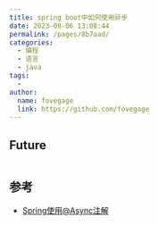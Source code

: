 ```yaml
---
title: spring boot中如何使用异步
date: 2023-08-06 13:08:44
permalink: /pages/8b7aad/
categories:
  - 编程
  - 语言
  - java
tags:
  - 
author: 
  name: fovegage
  link: https://github.com/fovegage
---
```

## Future

```

```

## 参考

- [Spring使用@Async注解](https://www.cnblogs.com/wlandwl/p/async.html)